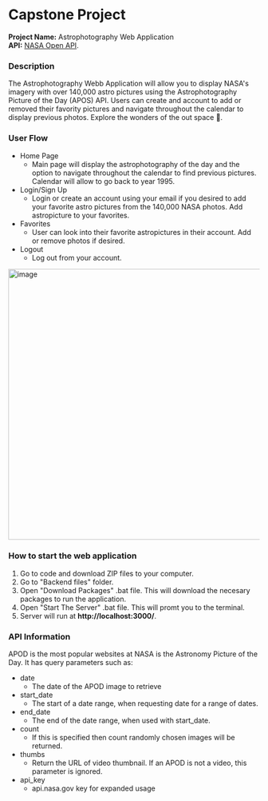 # Capstone Project
**Project Name:** Astrophotography Web Application
<br>
**API:** [NASA Open API](https://api.nasa.gov/).
### Description
The Astrophotography Webb Application will allow you to display NASA's imagery with over 140,000 astro pictures using the Astrophotography Picture of the Day (APOS) API. Users can create and account to add or removed their favority pictures and navigate throughout the calendar to display previous photos. Explore the wonders of the out space 🌠.
### User Flow
* Home Page
  - Main page will display the astrophotography of the day and the option to navigate throughout the calendar to find previous pictures. Calendar will allow to go back to year 1995.
* Login/Sign Up
  - Login or create an account using your email if you desired to add your favorite astro pictures from the 140,000 NASA photos. Add astropicture to your favorites.
* Favorites
  - User can look into their favorite astropictures in their account. Add or remove photos if desired.
* Logout
  - Log out from your account.
<img width="542" alt="image" src="https://github.com/LindaElise/Capstone-Astrophotography-App/assets/152917962/6bdf1178-9994-46ca-b54a-8ef4cd60f607">
<br>

### How to start the web application
1. Go to code and download ZIP files to your computer.
2. Go to "Backend files" folder.
3. Open "Download Packages" .bat file. This will download the necesary packages to run the application.
4. Open "Start The Server" .bat file. This will promt you to the terminal.
5. Server will run at **http://localhost:3000/**.
### API Information
APOD is the most popular websites at NASA is the Astronomy Picture of the Day. It has query parameters such as:
* date
  - The date of the APOD image to retrieve
* start_date
  - The start of a date range, when requesting date for a range of dates.
* end_date
  - The end of the date range, when used with start_date.
* count
  - If this is specified then count randomly chosen images will be returned.
* thumbs
  - Return the URL of video thumbnail. If an APOD is not a video, this parameter is ignored.
* api_key
  - api.nasa.gov key for expanded usage
